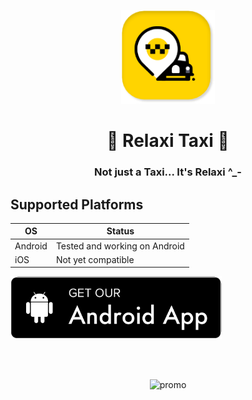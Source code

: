  <p align="center">
  <img src="repo_assets/1.png" alt="logo" height="150" />
</p>  
<h1 align="center">
 🏁 Relaxi Taxi 🏁
  </h1>
  <h3 align="center">
   Not just a Taxi... It's Relaxi ^_- 
 </h3>  
 
## Supported Platforms

| OS | Status |
| -- | -- |
| Android | Tested and working on Android |
| iOS | Not yet compatible |


<a href=""> 
    <img src="repo_assets/android-button.png"
         alt="Get it on Android" height="100">
</a>

</br></br>

<div align="center">
  <img src="repo_assets/app_promo.png" alt="promo" />
 </div>
